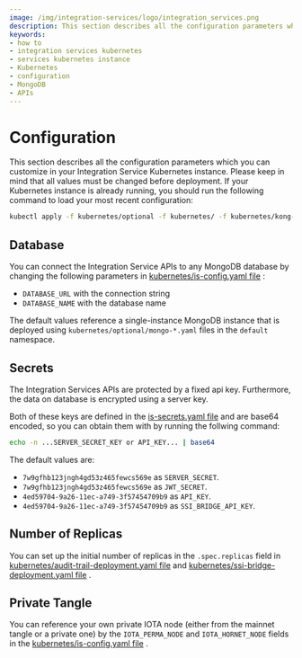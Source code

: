 ```yaml
---
image: /img/integration-services/logo/integration_services.png
description: This section describes all the configuration parameters which you can customize in your Integration Service Kubernetes instance.
keywords:
- how to
- integration services kubernetes
- services kubernetes instance
- Kubernetes
- configuration
- MongoDB
- APIs
---
```

# Configuration

This section describes all the configuration parameters which you can customize in your Integration Service Kubernetes
instance. Please keep in mind that all values must be changed before deployment. If your Kubernetes instance is already
running, you should run the following command to load your most recent configuration:

```bash
kubectl apply -f kubernetes/optional -f kubernetes/ -f kubernetes/kong-gw
```

## Database

You can connect the Integration Service APIs to any MongoDB database by changing the following parameters
in  [kubernetes/is-config.yaml file](https://github.com/iotaledger/integration-services/blob/master/kubernetes/is-config.yaml) :

- `DATABASE_URL` with the connection string
- `DATABASE_NAME` with the database name

The default values reference a single-instance MongoDB instance that is deployed
using `kubernetes/optional/mongo-*.yaml` files in the `default` namespace.

## Secrets

The Integration Services APIs are protected by a fixed api key. Furthermore, the data on database is encrypted using a
server key.

Both of these keys are defined in
the [is-secrets.yaml file](https://github.com/iotaledger/integration-services/blob/master/kubernetes/is-secrets.yaml)
and are base64 encoded, so you can obtain them with by running the follwing command:

```bash
echo -n ...SERVER_SECRET_KEY or API_KEY... | base64
```

The default values are:

- `7w9gfhb123jngh4gd53z465fewcs569e` as `SERVER_SECRET`.
- `7w9gfhb123jngh4gd53z465fewcs569e` as `JWT_SECRET`.
- `4ed59704-9a26-11ec-a749-3f57454709b9` as `API_KEY`.
- `4ed59704-9a26-11ec-a749-3f57454709b9` as `SSI_BRIDGE_API_KEY`.

## Number of Replicas

You can set up the initial number of replicas in the `.spec.replicas` field
in [kubernetes/audit-trail-deployment.yaml  file](https://github.com/iotaledger/integration-services/blob/master/kubernetes/audit-trail-deployment.yaml) and [kubernetes/ssi-bridge-deployment.yaml  file](https://github.com/iotaledger/integration-services/blob/master/kubernetes/ssi-bridge-deployment.yaml)
.

## Private Tangle

You can reference your own private IOTA node (either from the mainnet tangle or a private one) by the `IOTA_PERMA_NODE`
and `IOTA_HORNET_NODE` fields in
the [kubernetes/is-config.yaml file](https://github.com/iotaledger/integration-services/blob/master/kubernetes/is-config.yaml)
.
